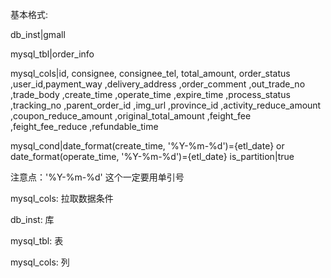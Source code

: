 基本格式:

db_inst|gmall

mysql_tbl|order_info

mysql_cols|id, consignee, consignee_tel, total_amount, order_status ,user_id,payment_way ,delivery_address ,order_comment ,out_trade_no ,trade_body ,create_time ,operate_time ,expire_time ,process_status ,tracking_no ,parent_order_id ,img_url ,province_id ,activity_reduce_amount ,coupon_reduce_amount ,original_total_amount ,feight_fee ,feight_fee_reduce ,refundable_time

mysql_cond|date_format(create_time, '%Y-%m-%d')={etl_date} or date_format(operate_time, '%Y-%m-%d')={etl_date}
is_partition|true

注意点：'%Y-%m-%d' 这个一定要用单引号

mysql_cols: 拉取数据条件

db_inst: 库

mysql_tbl: 表

mysql_cols: 列



